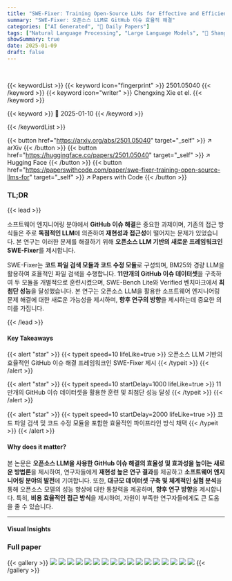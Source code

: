 ```yaml
---
title: "SWE-Fixer: Training Open-Source LLMs for Effective and Efficient GitHub Issue Resolution"
summary: "SWE-Fixer: 오픈소스 LLM로 GitHub 이슈 효율적 해결"
categories: ["AI Generated", "🤗 Daily Papers"]
tags: ["Natural Language Processing", "Large Language Models", "🏢 Shanghai AI Laboratory",]
showSummary: true
date: 2025-01-09
draft: false
---
```


<br>

{{< keywordList >}}
{{< keyword icon="fingerprint" >}} 2501.05040 {{< /keyword >}}
{{< keyword icon="writer" >}} Chengxing Xie et el. {{< /keyword >}}
 
{{< keyword >}} 🤗 2025-01-10 {{< /keyword >}}
 
{{< /keywordList >}}

{{< button href="https://arxiv.org/abs/2501.05040" target="_self" >}}
↗ arXiv
{{< /button >}}
{{< button href="https://huggingface.co/papers/2501.05040" target="_self" >}}
↗ Hugging Face
{{< /button >}}
{{< button href="https://paperswithcode.com/paper/swe-fixer-training-open-source-llms-for" target="_self" >}}
↗ Papers with Code
{{< /button >}}




### TL;DR


{{< lead >}}

소프트웨어 엔지니어링 분야에서 **GitHub 이슈 해결**은 중요한 과제이며, 기존의 접근 방식들은 주로 **독점적인 LLM**에 의존하여 **재현성과 접근성**이 떨어지는 문제가 있었습니다.  본 연구는 이러한 문제를 해결하기 위해 **오픈소스 LLM 기반의 새로운 프레임워크인 SWE-Fixer**를 제시합니다. 



SWE-Fixer는 **코드 파일 검색 모듈과 코드 수정 모듈**로 구성되며, BM25와 경량 LLM을 활용하여 효율적인 파일 검색을 수행합니다.  **11만개의 GitHub 이슈 데이터셋**을 구축하여 두 모듈을 개별적으로 훈련시켰으며, SWE-Bench Lite와 Verified 벤치마크에서 **최첨단 성능**을 달성했습니다.  본 연구는 오픈소스 LLM을 활용한 소프트웨어 엔지니어링 문제 해결에 대한 새로운 가능성을 제시하며, **향후 연구의 방향**을 제시하는데 중요한 의미를 가집니다.

{{< /lead >}}


#### Key Takeaways

{{< alert "star" >}}
{{< typeit speed=10 lifeLike=true >}} 오픈소스 LLM 기반의 효율적인 GitHub 이슈 해결 프레임워크인 SWE-Fixer 제시 {{< /typeit >}}
{{< /alert >}}

{{< alert "star" >}}
{{< typeit speed=10 startDelay=1000 lifeLike=true >}} 11만개의 GitHub 이슈 데이터셋을 활용한 훈련 및 최첨단 성능 달성 {{< /typeit >}}
{{< /alert >}}

{{< alert "star" >}}
{{< typeit speed=10 startDelay=2000 lifeLike=true >}} 코드 파일 검색 및 코드 수정 모듈을 포함한 효율적인 파이프라인 방식 채택 {{< /typeit >}}
{{< /alert >}}

#### Why does it matter?
본 논문은 **오픈소스 LLM을 사용한 GitHub 이슈 해결의 효율성 및 효과성을 높이는 새로운 방법론**을 제시하여, 연구자들에게 **재현성 높은 연구 결과**를 제공하고 **소프트웨어 엔지니어링 분야의 발전**에 기여합니다. 또한,  **대규모 데이터셋 구축 및 체계적인 실험 분석**을 통해 오픈소스 모델의 성능 향상에 대한 통찰력을 제공하며, **향후 연구 방향**을 제시합니다. 특히,  **비용 효율적인 접근 방식**을 제시하여, 자원이 부족한 연구자들에게도 큰 도움을 줄 수 있습니다.

------
#### Visual Insights







### Full paper

{{< gallery >}}
<img src="paper_images/1.png" class="grid-w50 md:grid-w33 xl:grid-w25" />
<img src="paper_images/2.png" class="grid-w50 md:grid-w33 xl:grid-w25" />
<img src="paper_images/3.png" class="grid-w50 md:grid-w33 xl:grid-w25" />
<img src="paper_images/4.png" class="grid-w50 md:grid-w33 xl:grid-w25" />
<img src="paper_images/5.png" class="grid-w50 md:grid-w33 xl:grid-w25" />
<img src="paper_images/6.png" class="grid-w50 md:grid-w33 xl:grid-w25" />
<img src="paper_images/7.png" class="grid-w50 md:grid-w33 xl:grid-w25" />
<img src="paper_images/8.png" class="grid-w50 md:grid-w33 xl:grid-w25" />
<img src="paper_images/9.png" class="grid-w50 md:grid-w33 xl:grid-w25" />
<img src="paper_images/10.png" class="grid-w50 md:grid-w33 xl:grid-w25" />
<img src="paper_images/11.png" class="grid-w50 md:grid-w33 xl:grid-w25" />
<img src="paper_images/12.png" class="grid-w50 md:grid-w33 xl:grid-w25" />
<img src="paper_images/13.png" class="grid-w50 md:grid-w33 xl:grid-w25" />
<img src="paper_images/14.png" class="grid-w50 md:grid-w33 xl:grid-w25" />
<img src="paper_images/15.png" class="grid-w50 md:grid-w33 xl:grid-w25" />
<img src="paper_images/16.png" class="grid-w50 md:grid-w33 xl:grid-w25" />
<img src="paper_images/17.png" class="grid-w50 md:grid-w33 xl:grid-w25" />
{{< /gallery >}}